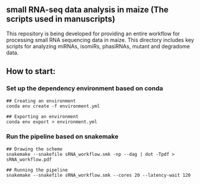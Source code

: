 ## small RNA-seq data analysis in maize (The scripts used in manuscripts)

This repository is being developed for providing an entire workflow for processing small RNA sequencing data in maize. This directory includes key scripts for analyzing miRNAs, isomiRs, phasiRNAs, mutant and degradome data.

## How to start:

### Set up the dependency environment based on conda

```
## Creating an environment
conda env create -f environment.yml

## Exporting an environment
conda env export > environment.yml
```



### Run the pipeline based on snakemake

```
## Drawing the scheme
snakemake --snakefile sRNA_workflow.smk -np --dag | dot -Tpdf > sRNA_workflow.pdf

## Running the pipeline
snakemake --snakefile sRNA_workflow.smk --cores 20 --latency-wait 120
```

